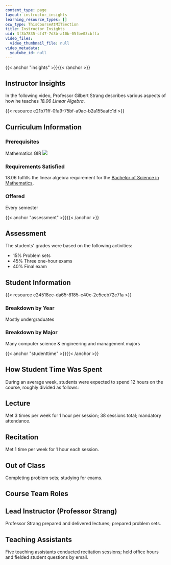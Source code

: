 ```yaml
---
content_type: page
layout: instructor_insights
learning_resource_types: []
ocw_type: ThisCourseAtMITSection
title: Instructor Insights
uid: 3f3b7835-cf47-7d3b-a10b-05fbe03cbffa
video_files:
  video_thumbnail_file: null
video_metadata:
  youtube_id: null
---
```


{{< anchor "insights" >}}{{< /anchor >}}

Instructor Insights
-------------------

In the following video, Professor Gilbert Strang describes various aspects of how he teaches _18.06 Linear Algebra_.

{{< resource e21b71ff-0fa9-75bf-a9ac-b2a155aafc1d >}}

Curriculum Information
----------------------

### Prerequisites

Mathematics GIR ![](/images/educator/icon-question-gir.png)

### Requirements Satisfied

18.06 fulfills the linear algebra requirement for the [Bachelor of Science in Mathematics](http://math.mit.edu/academics/undergrad/major/index.php).

### Offered

Every semester

{{< anchor "assessment" >}}{{< /anchor >}}

Assessment
----------

The students' grades were based on the following activities:

- 15% Problem sets
- 45% Three one-hour exams
- 40% Final exam

Student Information
-------------------

{{< resource c24518ec-da65-8185-c40c-2e5eeb72c7fa >}}

### Breakdown by Year

Mostly undergraduates

### Breakdown by Major

Many computer science & engineering and management majors

{{< anchor "studenttime" >}}{{< /anchor >}}

How Student Time Was Spent
--------------------------

During an average week, students were expected to spend 12 hours on the course, roughly divided as follows:

Lecture
-------

Met 3 times per week for 1 hour per session; 38 sessions total; mandatory attendance.

Recitation
----------

Met 1 time per week for 1 hour each session.

Out of Class
------------

Completing problem sets; studying for exams.

Course Team Roles
-----------------

Lead Instructor (Professor Strang)
----------------------------------

Professor Strang prepared and delivered lectures; prepared problem sets.

Teaching Assistants 
--------------------

Five teaching assistants conducted recitation sessions; held office hours and fielded student questions by email.